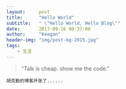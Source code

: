 ```yaml
---
layout:     post
title:      "Hello World"
subtitle:   " \"Hello World, Hello Blog\""
date:       2017-09-16 00:37:00
author:     "Keegan"
header-img: "img/post-bg-2015.jpg"
tags:
    - 生活
---
```


> "Talk is cheap. show me the code."

    胡克勤的博客开张了......

